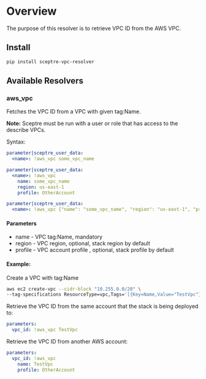 # Overview

The purpose of this resolver is to retrieve VPC ID from the AWS VPC.

## Install

```bash
pip install sceptre-vpc-resolver
```

## Available Resolvers

### aws_vpc

Fetches the VPC ID from a VPC with given tag:Name.

__Note:__ Sceptre must be run with a user or role that has access to the describe VPCs.

Syntax:

```yaml
parameter|sceptre_user_data:
  <name>: !aws_vpc some_vpc_name
```

```yaml
parameter|sceptre_user_data:
  <name>: !aws_vpc
    name: some_vpc_name
    region: us-east-1
    profile: OtherAccount
```

```yaml
parameter|sceptre_user_data:
  <name>: !aws_vpc {"name": "some_vpc_name", "region": "us-east-1", "profile": "OtherAccount"}
```


#### Parameters
* name - VPC tag:Name, mandatory
* region - VPC region, optional, stack region by default
* profile - VPC account profile , optional, stack profile by default

#### Example:

Create a VPC with tag:Name
```bash
aws ec2 create-vpc --cidr-block "10.255.0.0/20" \
--tag-specifications ResourceType=vpc,Tags='[{Key=Name,Value="TestVpc"}]'
```

Retrieve the VPC ID from the same account that the
stack is being deployed to:
```yaml
parameters:
  vpc_id: !aws_vpc TestVpc
```

Retrieve the VPC ID from another AWS account:
```yaml
parameters:
  vpc_id: !aws_vpc
    name: TestVpc
    profile: OtherAccount
```